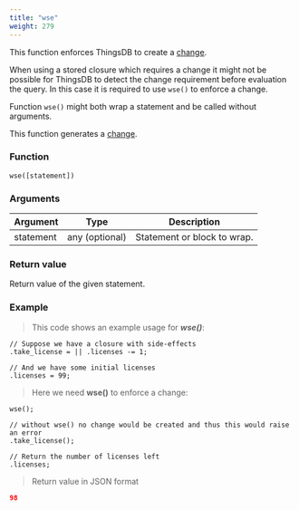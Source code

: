 ```yaml
---
title: "wse"
weight: 279
---
```


This function enforces ThingsDB to create a [change](../../overview/changes).

When using a stored closure which requires a change it might not be possible for ThingsDB
to detect the change requirement before evaluation the query. In this case it is required to use `wse()` to enforce a change.

Function `wse()` might both wrap a statement and be called without arguments.

This function generates a [change](../../overview/changes).

### Function

`wse([statement])`

### Arguments

Argument | Type | Description
-------- | ---- | -----------
statement | any (optional) | Statement or block to wrap.

### Return value

Return value of the given statement.

### Example

> This code shows an example usage for ***wse()***:

```thingsdb,should_pass
// Suppose we have a closure with side-effects
.take_license = || .licenses -= 1;

// And we have some initial licenses
.licenses = 99;
```

> Here we need **wse()** to enforce a change:

```thingsdb,syntax_only
wse();

// without wse() no change would be created and thus this would raise an error
.take_license();

// Return the number of licenses left
.licenses;
```

> Return value in JSON format

```json
98
```
